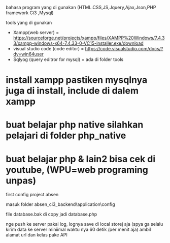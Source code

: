 bahasa program yang di gunakan
(HTML.CSS,JS,Jquery,Ajax,Json,PHP framework Ci3 ,Mysql)

tools yang di gunakan

- Xampp(web server) = https://sourceforge.net/projects/xampp/files/XAMPP%20Windows/7.4.33/xampp-windows-x64-7.4.33-0-VC15-installer.exe/download
- visual studio code (code editor) = https://code.visualstudio.com/docs/?dv=win64user
- Sqlyog (query editror for mysql) = ada di folder tools
  
# install xampp pastiken mysqlnya juga di install, include di dalem xampp
# buat belajar php native silahkan pelajari di folder php_native
# buat belajar php & lain2 bisa cek di youtube, (WPU=web programing unpas)

first config project absen

masuk folder absen_ci3_backend\application\config

file database.bak di copy jadi database.php

nge push ke server pakai log, lognya save di local storej aja 
(spya ga selalu kirim data ke server miniimal waktu nya 60 detik  /per menit aja)
ambil alamat url dan kelas pake API 
